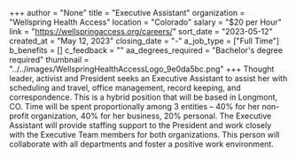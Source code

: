 +++
author = "None"
title = "Executive Assistant"
organization = "Wellspring Health Access"
location = "Colorado"
salary = "$20 per Hour"
link = "https://wellspringaccess.org/careers/"
sort_date = "2023-05-12"
created_at = "May 12, 2023"
closing_date = "-"
a_job_type = ["Full Time"]
b_benefits = []
c_feedback = ""
aa_degrees_required = "Bachelor's degree required"
thumbnail = "../../images/WellspringHealthAccessLogo_9e0da5bc.png"
+++
Thought leader, activist and President seeks an Executive Assistant to assist her with scheduling and travel, office management, record keeping, and correspondence.  This is a hybrid position that will be based in Longmont, CO.  Time will be spent proportionally among 3 entities – 40% for her non-profit organization, 40% for her business, 20% personal.  The Executive Assistant will provide staffing support to the President and work closely with the Executive Team members for both organizations.  This person will collaborate with all departments and foster a positive work environment. 